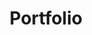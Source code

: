 ---
title: Portfolio
url: https://github.com/Pasacod/Portfolio
finishDate: 2023-04-30
img: /assets/portfolio.svg
img_alt: Astro logo
description: |
  Au départ, je ne savais pas par où commencer... Quel langage utiliser ? Quel framework choisir ? Avais-je vraiment besoin d'un framework ? Mais avant tout, savais-je au moins à quoi mon portfolio allait ressembler ? En faisant quelques recherches, j'ai découvert le framework Astro, un outil axé sur le contenu (parfait pour un portfolio), très accessible, qui privilégie autant que possible le rendu côté serveur. Et je me suis lancé ! Avec tâtonnements... Intégrer une maquette est une chose, savoir la designer en est une autre. J'ai commencé, effacé, recommencé, modifié, recommencé, et aujourd'hui je suis fier de vous le présenter ! Ce fut une véritable expérience qui, en plus de m'apporter de nouvelles connaissances et compétences, m'a appris à apprendre par moi-même.
tag: "#Astro #Javascript #CSS #HTML"
---